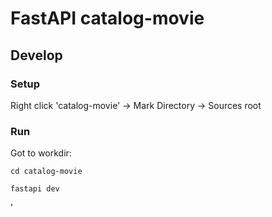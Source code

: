 # FastAPI catalog-movie

## Develop

### Setup

Right click 'catalog-movie' -> Mark Directory -> Sources root

### Run

Got to workdir:
```shell
cd catalog-movie
```

```shell
fastapi dev
```

'
